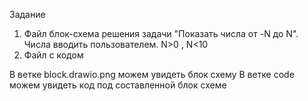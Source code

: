 Задание 
1. Файл блок-схема решения задачи "Показать числа от -N до N". Числа вводить пользователем. N>0 , N<10
2. Файл с кодом

В ветке block.drawio.png можем увидеть блок схему
В ветке code можем увидеть код под составленной блок схеме